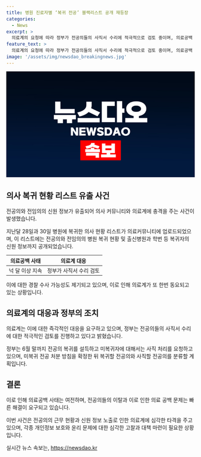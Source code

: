 ```yaml
---
title: 병원 진료자별 ‘복귀 전공’ 블랙리스트 공개 재등장
categories:
  - News
excerpt: >
  의료계의 요청에 따라 정부가 전공의들의 사직서 수리에 적극적으로 검토 중이며, 의료공백 사태가 지속되는 가운데 전공의와 전임의의 현황을 공개하는 블랙리스트가 등장했다. 의료계에서는 복귀한 의사들의 정보가 온라인커뮤니티에 게시되고 있어 경찰 수사 가능성을 우려하고 있다. 정부는 복귀와 사직에 대한 조치를 마련하고 기한 내에 인턴·레지던트 모집을 위해 결원을 파악할 예정이다. 전국 수련병원의 전공의 출근율은 7.7%에 불과하며, 경찰은 전공의들의 개인정보 유출과 관련해 수사를 진행 중이다.
feature_text: >
  의료계의 요청에 따라 정부가 전공의들의 사직서 수리에 적극적으로 검토 중이며, 의료공백 사태가 지속되는 가운데 전공의와 전임의의 현황을 공개하는 블랙리스트가 등장했다. 의료계에서는 복귀한 의사들의 정보가 온라인커뮤니티에 게시되고 있어 경찰 수사 가능성을 우려하고 있다. 정부는 복귀와 사직에 대한 조치를 마련하고 기한 내에 인턴·레지던트 모집을 위해 결원을 파악할 예정이다. 전국 수련병원의 전공의 출근율은 7.7%에 불과하며, 경찰은 전공의들의 개인정보 유출과 관련해 수사를 진행 중이다.
image: '/assets/img/newsdao_breakingnews.jpg'
---
```


<p><img src="/assets/img/newsdao_breakingnews.jpg" alt="implanttips 속보" /></p>

<h2 data-ke-size="size26">의사 복귀 현황 리스트 유출 사건</h2>

<p>전공의와 전임의의 신원 정보가 유출되어 의사 커뮤니티와 의료계에 충격을 주는 사건이 발생했습니다.</p>

<p data-ke-size="size16">지난달 28일과 30일 병원에 복귀한 의사 현황 리스트가 의료커뮤니티에 업로드되었으며, 이 리스트에는 전공의와 전임의의 병원 복귀 현황 및 출신병원과 학번 등 복귀자의 신원 정보까지 공개되었습니다.</p> 

<table>
<thead>
<tr>
<th style="text-align: center;">의료공백 사태</th>
<th style="text-align: center;">의료계 대응</th>
</tr>
</thead>
<tbody>
<tr>
<td style="text-align: center;">넉 달 이상 지속</td>
<td style="text-align: center;">정부가 사직서 수리 검토</td>
</tr>
</tbody>
</table>

<p>이에 대한 경찰 수사 가능성도 제기되고 있으며, 이로 인해 의료계가 또 한번 동요되고 있는 상황입니다.</p>

<h2 data-ke-size="size26">의료계의 대응과 정부의 조치</h2>

<p>의료계는 이에 대한 즉각적인 대응을 요구하고 있으며, 정부는 전공의들의 사직서 수리에 대한 적극적인 검토를 진행하고 있다고 밝혔습니다.</p>

<p data-ke-size="size16">정부는 6월 말까지 전공의 복귀를 설득하고 미복귀자에 대해서는 사직 처리를 요청하고 있으며, 미복귀 전공 처분 방침을 확정한 뒤 복귀할 전공의와 사직할 전공의를 분류할 계획입니다.</p>

<h2 data-ke-size="size26">결론</h2>

<p>이로 인해 의료공백 사태는 여전하며, 전공의들의 이탈과 이로 인한 의료 공백 문제는 빠른 해결이 요구되고 있습니다. </p>

<p data-ke-size="size16">이번 사건은 전공의의 근무 현황과 신원 정보 노출로 인한 의료계에 심각한 타격을 주고 있으며, 각종 개인정보 보호와 윤리 문제에 대한 심각한 고찰과 대책 마련이 필요한 상황입니다.</p>
실시간 뉴스 속보는, <a href="https://newsdao.kr" rel="dofollow">https://newsdao.kr</a>



